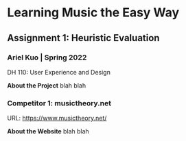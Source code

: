# Learning Music the Easy Way
## Assignment 1: Heuristic Evaluation
### Ariel Kuo | Spring 2022 
DH 110: User Experience and Design 

**About the Project** 
blah blah

### Competitor 1: musictheory.net

URL: https://www.musictheory.net/ 

**About the Website** 
blah blah 





